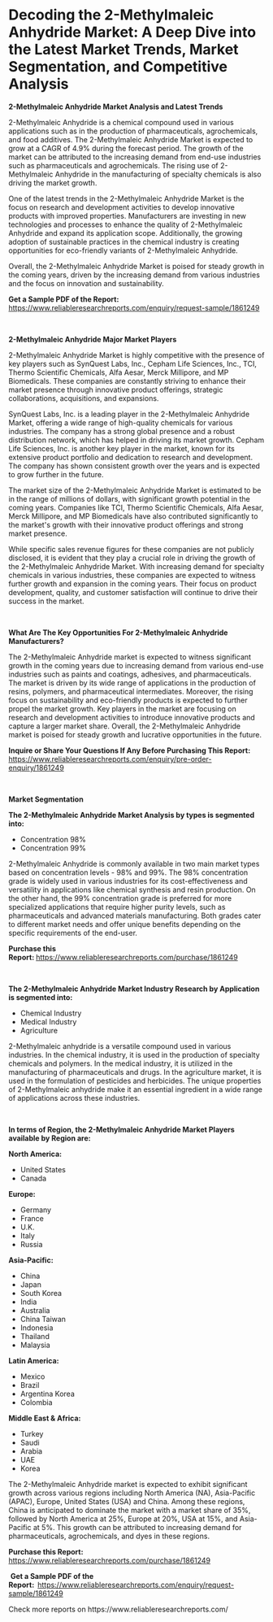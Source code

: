 <p><h1>Decoding the 2-Methylmaleic Anhydride Market: A Deep Dive into the Latest Market Trends, Market Segmentation, and Competitive Analysis</h1></p><p><strong>2-Methylmaleic Anhydride Market Analysis and Latest Trends</strong></p>
<p><p>2-Methylmaleic Anhydride is a chemical compound used in various applications such as in the production of pharmaceuticals, agrochemicals, and food additives. The 2-Methylmaleic Anhydride Market is expected to grow at a CAGR of 4.9% during the forecast period. The growth of the market can be attributed to the increasing demand from end-use industries such as pharmaceuticals and agrochemicals. The rising use of 2-Methylmaleic Anhydride in the manufacturing of specialty chemicals is also driving the market growth.</p><p>One of the latest trends in the 2-Methylmaleic Anhydride Market is the focus on research and development activities to develop innovative products with improved properties. Manufacturers are investing in new technologies and processes to enhance the quality of 2-Methylmaleic Anhydride and expand its application scope. Additionally, the growing adoption of sustainable practices in the chemical industry is creating opportunities for eco-friendly variants of 2-Methylmaleic Anhydride.</p><p>Overall, the 2-Methylmaleic Anhydride Market is poised for steady growth in the coming years, driven by the increasing demand from various industries and the focus on innovation and sustainability.</p></p>
<p><strong>Get a Sample PDF of the Report:&nbsp;</strong> <a href="https://www.reliableresearchreports.com/enquiry/request-sample/1861249">https://www.reliableresearchreports.com/enquiry/request-sample/1861249</a></p>
<p>&nbsp;</p>
<p><strong>2-Methylmaleic Anhydride Major Market Players</strong></p>
<p><p>2-Methylmaleic Anhydride Market is highly competitive with the presence of key players such as SynQuest Labs, Inc., Cepham Life Sciences, Inc., TCI, Thermo Scientific Chemicals, Alfa Aesar, Merck Millipore, and MP Biomedicals. These companies are constantly striving to enhance their market presence through innovative product offerings, strategic collaborations, acquisitions, and expansions.</p><p>SynQuest Labs, Inc. is a leading player in the 2-Methylmaleic Anhydride Market, offering a wide range of high-quality chemicals for various industries. The company has a strong global presence and a robust distribution network, which has helped in driving its market growth. Cepham Life Sciences, Inc. is another key player in the market, known for its extensive product portfolio and dedication to research and development. The company has shown consistent growth over the years and is expected to grow further in the future.</p><p>The market size of the 2-Methylmaleic Anhydride Market is estimated to be in the range of millions of dollars, with significant growth potential in the coming years. Companies like TCI, Thermo Scientific Chemicals, Alfa Aesar, Merck Millipore, and MP Biomedicals have also contributed significantly to the market's growth with their innovative product offerings and strong market presence.</p><p>While specific sales revenue figures for these companies are not publicly disclosed, it is evident that they play a crucial role in driving the growth of the 2-Methylmaleic Anhydride Market. With increasing demand for specialty chemicals in various industries, these companies are expected to witness further growth and expansion in the coming years. Their focus on product development, quality, and customer satisfaction will continue to drive their success in the market.</p></p>
<p>&nbsp;</p>
<p><strong>What Are The Key Opportunities For 2-Methylmaleic Anhydride Manufacturers?</strong></p>
<p><p>The 2-Methylmaleic Anhydride market is expected to witness significant growth in the coming years due to increasing demand from various end-use industries such as paints and coatings, adhesives, and pharmaceuticals. The market is driven by its wide range of applications in the production of resins, polymers, and pharmaceutical intermediates. Moreover, the rising focus on sustainability and eco-friendly products is expected to further propel the market growth. Key players in the market are focusing on research and development activities to introduce innovative products and capture a larger market share. Overall, the 2-Methylmaleic Anhydride market is poised for steady growth and lucrative opportunities in the future.</p></p>
<p><strong>Inquire or Share Your Questions If Any Before Purchasing This Report:</strong> <a href="https://www.reliableresearchreports.com/enquiry/pre-order-enquiry/1861249">https://www.reliableresearchreports.com/enquiry/pre-order-enquiry/1861249</a></p>
<p>&nbsp;</p>
<p><strong>Market Segmentation</strong></p>
<p><strong>The 2-Methylmaleic Anhydride Market Analysis by types is segmented into:</strong></p>
<p><ul><li>Concentration 98%</li><li>Concentration 99%</li></ul></p>
<p><p>2-Methylmaleic Anhydride is commonly available in two main market types based on concentration levels - 98% and 99%. The 98% concentration grade is widely used in various industries for its cost-effectiveness and versatility in applications like chemical synthesis and resin production. On the other hand, the 99% concentration grade is preferred for more specialized applications that require higher purity levels, such as pharmaceuticals and advanced materials manufacturing. Both grades cater to different market needs and offer unique benefits depending on the specific requirements of the end-user.</p></p>
<p><strong>Purchase this Report:&nbsp;</strong><a href="https://www.reliableresearchreports.com/purchase/1861249">https://www.reliableresearchreports.com/purchase/1861249</a></p>
<p>&nbsp;</p>
<p><strong>The 2-Methylmaleic Anhydride Market Industry Research by Application is segmented into:</strong></p>
<p><ul><li>Chemical Industry</li><li>Medical Industry</li><li>Agriculture</li></ul></p>
<p><p>2-Methylmaleic anhydride is a versatile compound used in various industries. In the chemical industry, it is used in the production of specialty chemicals and polymers. In the medical industry, it is utilized in the manufacturing of pharmaceuticals and drugs. In the agriculture market, it is used in the formulation of pesticides and herbicides. The unique properties of 2-Methylmaleic anhydride make it an essential ingredient in a wide range of applications across these industries.</p></p>
<p>&nbsp;</p>
<p><strong>In terms of Region, the 2-Methylmaleic Anhydride Market Players available by Region are:</strong></p>
<p>
    <p> <strong> North America: </strong>
        <ul>
            <li>United States</li>
            <li>Canada</li>
        </ul>
        </p> 
    <p> <strong> Europe: </strong>
        <ul>
            <li>Germany</li>
            <li>France</li>
            <li>U.K.</li>
            <li>Italy</li>
            <li>Russia</li>
        </ul>
        </p> 
    <p> <strong> Asia-Pacific: </strong>
        <ul>
            <li>China</li>
            <li>Japan</li>
            <li>South Korea</li>
            <li>India</li>
            <li>Australia</li>
            <li>China Taiwan</li>
            <li>Indonesia</li>
            <li>Thailand</li>
            <li>Malaysia</li>
        </ul>
        </p> 
    <p> <strong> Latin America: </strong>
        <ul>
            <li>Mexico</li>
            <li>Brazil</li>
            <li>Argentina Korea</li>
            <li>Colombia</li>
        </ul>
        </p> 
    <p> <strong> Middle East & Africa: </strong>
        <ul>
            <li>Turkey</li>
            <li>Saudi</li>
            <li>Arabia</li>
            <li>UAE</li>
            <li>Korea</li>
        </ul>
    </p>
    </p>
<p><p>The 2-Methylmaleic Anhydride market is expected to exhibit significant growth across various regions including North America (NA), Asia-Pacific (APAC), Europe, United States (USA) and China. Among these regions, China is anticipated to dominate the market with a market share of 35%, followed by North America at 25%, Europe at 20%, USA at 15%, and Asia-Pacific at 5%. This growth can be attributed to increasing demand for pharmaceuticals, agrochemicals, and dyes in these regions.</p></p>
<p><strong>Purchase this Report: </strong><a href="https://www.reliableresearchreports.com/purchase/1861249">https://www.reliableresearchreports.com/purchase/1861249</a></p>
<p>&nbsp;<strong>Get a Sample PDF of the Report:&nbsp;&nbsp;</strong><a href="https://www.reliableresearchreports.com/enquiry/request-sample/1861249">https://www.reliableresearchreports.com/enquiry/request-sample/1861249</a></p>
<p><strong></strong></p>
<p>Check more reports on https://www.reliableresearchreports.com/</p>